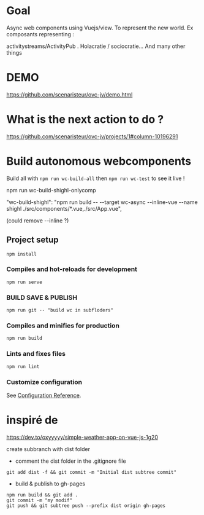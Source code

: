 # Goal
Async web components using Vuejs/view. To represent the new world. Ex composants representing :

activitystreams/ActivityPub .
Holacratie / sociocratie... And many other things

# DEMO
https://github.com/scenaristeur/ovc-jv/demo.html

# What is the next action to do ?
https://github.com/scenaristeur/ovc-jv/projects/1#column-10196291

# Build autonomous webcomponents
Build all with ``` npm run wc-build-all ``` then ``` npm run wc-test ``` to see it live !



npm run wc-build-shighl-onlycomp

"wc-build-shighl": "npm run build -- --target wc-async --inline-vue --name shighl ./src/components/*.vue,./src/App.vue",

(could remove --inline ?)

## Project setup
```
npm install
```

### Compiles and hot-reloads for development
```
npm run serve
```

### BUILD SAVE & PUBLISH

```
npm run git -- "build wc in subfloders"
```



### Compiles and minifies for production
```
npm run build
```

### Lints and fixes files
```
npm run lint
```

### Customize configuration
See [Configuration Reference](https://cli.vuejs.org/config/).

# inspiré de
https://dev.to/oxyyyyy/simple-weather-app-on-vue-js-1g20



create subbranch with dist folder
- comment the dist folder in the .gitignore file

```
git add dist -f && git commit -m "Initial dist subtree commit"
```

- build & publish to gh-pages

```
npm run build && git add .
git commit -m "my modif"
git push && git subtree push --prefix dist origin gh-pages

```
